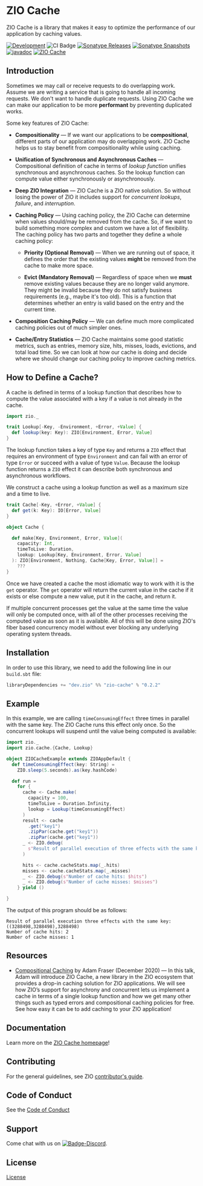 [//]: # (This file was autogenerated using `zio-sbt-website` plugin via `sbt generateReadme` command.)
[//]: # (So please do not edit it manually. Instead, change "docs/index.md" file or sbt setting keys)
[//]: # (e.g. "readmeDocumentation" and "readmeSupport".)

# ZIO Cache

ZIO Cache is a library that makes it easy to optimize the performance of our application by caching values.

[![Development](https://img.shields.io/badge/Project%20Stage-Development-green.svg)](https://github.com/zio/zio/wiki/Project-Stages) ![CI Badge](https://github.com/zio/zio-cache/workflows/CI/badge.svg) [![Sonatype Releases](https://img.shields.io/nexus/r/https/oss.sonatype.org/dev.zio/zio-cache_2.13.svg?label=Sonatype%20Release)](https://oss.sonatype.org/content/repositories/releases/dev/zio/zio-cache_2.13/) [![Sonatype Snapshots](https://img.shields.io/nexus/s/https/oss.sonatype.org/dev.zio/zio-cache_2.13.svg?label=Sonatype%20Snapshot)](https://oss.sonatype.org/content/repositories/snapshots/dev/zio/zio-cache_2.13/) [![javadoc](https://javadoc.io/badge2/dev.zio/zio-cache-docs_2.13/javadoc.svg)](https://javadoc.io/doc/dev.zio/zio-cache-docs_2.13) [![ZIO Cache](https://img.shields.io/github/stars/zio/zio-cache?style=social)](https://github.com/zio/zio-cache)

## Introduction

Sometimes we may call or receive requests to do overlapping work. Assume we are writing a service that is going to handle all incoming requests. We don't want to handle duplicate requests. Using ZIO Cache we can make our application to be more **performant** by preventing duplicated works.

Some key features of ZIO Cache:

- **Compositionality** — If we want our applications to be **compositional**, different parts of our application may do overlapping work. ZIO Cache helps us to stay benefit from compositionality while using caching.

- **Unification of Synchronous and Asynchronous Caches** — Compositional definition of cache in terms of _lookup function_ unifies synchronous and asynchronous caches. So the lookup function can compute value either synchronously or asynchronously.

- **Deep ZIO Integration** — ZIO Cache is a ZIO native solution. So without losing the power of ZIO it includes support for _concurrent lookups_, _failure_, and _interruption_.

- **Caching Policy** — Using caching policy, the ZIO Cache can determine when values should/may be removed from the cache. So, if we want to build something more complex and custom we have a lot of flexibility. The caching policy has two parts and together they define a whole caching policy:

    - **Priority (Optional Removal)** — When we are running out of space, it defines the order that the existing values **might** be removed from the cache to make more space.

    - **Evict (Mandatory Removal)** — Regardless of space when we **must** remove existing values because they are no longer valid anymore. They might be invalid because they do not satisfy business requirements (e.g., maybe it's too old). This is a function that determines whether an entry is valid based on the entry and the current time.

- **Composition Caching Policy** — We can define much more complicated caching policies out of much simpler ones.

- **Cache/Entry Statistics** — ZIO Cache maintains some good statistic metrics, such as entries, memory size, hits, misses, loads, evictions, and total load time. So we can look at how our cache is doing and decide where we should change our caching policy to improve caching metrics.

## How to Define a Cache?

A cache is defined in terms of a lookup function that describes how to compute the value associated with a key if a value is not already in the cache.

```scala
import zio._

trait Lookup[-Key, -Environment, +Error, +Value] {
  def lookup(key: Key): ZIO[Environment, Error, Value]
}
```

The lookup function takes a key of type `Key` and returns a `ZIO` effect that requires an environment of type `Environment` and can fail with an error of type `Error` or succeed with a value of type `Value`. Because the lookup function returns a `ZIO` effect it can describe both synchronous and asynchronous workflows.

We construct a cache using a lookup function as well as a maximum size and a time to live.

```scala
trait Cache[-Key, +Error, +Value] {
  def get(k: Key): IO[Error, Value]
}

object Cache {

  def make[Key, Environment, Error, Value](
    capacity: Int,
    timeToLive: Duration,
    lookup: Lookup[Key, Environment, Error, Value]
  ): ZIO[Environment, Nothing, Cache[Key, Error, Value]] =
    ???
}
```

Once we have created a cache the most idiomatic way to work with it is the `get` operator. The `get` operator will return the current value in the cache if it exists or else compute a new value, put it in the cache, and return it.

If multiple concurrent processes get the value at the same time the value will only be computed once, with all of the other processes receiving the computed value as soon as it is available. All of this will be done using ZIO's fiber based concurrency model without ever blocking any underlying operating system threads.

## Installation

In order to use this library, we need to add the following line in our `build.sbt` file:

```scala
libraryDependencies += "dev.zio" %% "zio-cache" % "0.2.2"
```

## Example

In this example, we are calling `timeConsumingEffect` three times in parallel with the same key. The ZIO Cache runs this effect only once. So the concurrent lookups will suspend until the value being computed is available:

```scala
import zio._
import zio.cache.{Cache, Lookup}

object ZIOCacheExample extends ZIOAppDefault {
  def timeConsumingEffect(key: String) =
    ZIO.sleep(5.seconds).as(key.hashCode)

  def run =
    for {
      cache <- Cache.make(
        capacity = 100,
        timeToLive = Duration.Infinity,
        lookup = Lookup(timeConsumingEffect)
      )
      result <- cache
        .get("key1")
        .zipPar(cache.get("key1"))
        .zipPar(cache.get("key1"))
      _ <- ZIO.debug(
        s"Result of parallel execution of three effects with the same key: $result"
      )

      hits <- cache.cacheStats.map(_.hits)
      misses <- cache.cacheStats.map(_.misses)
      _ <- ZIO.debug(s"Number of cache hits: $hits")
      _ <- ZIO.debug(s"Number of cache misses: $misses")
    } yield ()

}
```

The output of this program should be as follows:

```
Result of parallel execution three effects with the same key: ((3288498,3288498),3288498)
Number of cache hits: 2
Number of cache misses: 1
```

## Resources

- [Compositional Caching](https://www.youtube.com/watch?v=iFeTUhYpPLs) by Adam Fraser (December 2020) — In this talk, Adam will introduce ZIO Cache, a new library in the ZIO ecosystem that provides a drop-in caching solution for ZIO applications. We will see how ZIO’s support for asynchrony and concurrent lets us implement a cache in terms of a single lookup function and how we get many other things such as typed errors and compositional caching policies for free. See how easy it can be to add caching to your ZIO application!

## Documentation

Learn more on the [ZIO Cache homepage](https://zio.dev/zio-cache)!

## Contributing

For the general guidelines, see ZIO [contributor's guide](https://zio.dev/about/contributing).

## Code of Conduct

See the [Code of Conduct](https://zio.dev/about/code-of-conduct)

## Support

Come chat with us on [![Badge-Discord]][Link-Discord].

[Badge-Discord]: https://img.shields.io/discord/629491597070827530?logo=discord "chat on discord"
[Link-Discord]: https://discord.gg/2ccFBr4 "Discord"

## License

[License](LICENSE)
